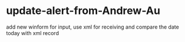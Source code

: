 # update-alert-from-Andrew-Au
add new winform for input, use xml for receiving and compare the date today with xml record
